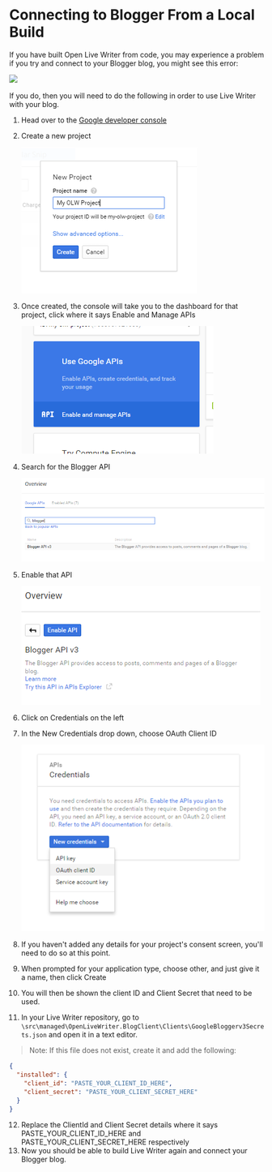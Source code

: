 # Connecting to Blogger From a Local Build

If you have built Open Live Writer from code, you may experience a problem if you try and connect to your Blogger blog, you might see this error:

![](https://cloud.githubusercontent.com/assets/3222168/11915551/e9f858ee-a670-11e5-9b07-d5e8f6aa8147.png)

If you do, then you will need to do the following in order to use Live Writer with your blog. 

1. Head over to the [Google developer console](https://console.developers.google.com/project)
2. Create a new project

    ![](images/ConnectingToBloggerImage1.png?raw=true)
3. Once created, the console will take you to the dashboard for that project, click where it says Enable and Manage APIs

    ![](images/ConnectingToBloggerImage2.png?raw=true)
4. Search for the Blogger API

    ![](images/ConnectingToBloggerImage3.png?raw=true)
5. Enable that API

    ![](images/ConnectingToBloggerImage4.png?raw=true)
6. Click on Credentials on the left
7. In the New Credentials drop down, choose OAuth Client ID

    ![](images/ConnectingToBloggerImage5.png?raw=true)
8. If you haven't added any details for your project's consent screen, you'll need to do so at this point.
9. When prompted for your application type, choose other, and just give it a name, then click Create
10. You will then be shown the client ID and Client Secret that need to be used.
11. In your Live Writer repository, go to `\src\managed\OpenLiveWriter.BlogClient\Clients\GoogleBloggerv3Secrets.json` and open it in a text editor.
  > Note: If this file does not exist, create it and add the following:
  ```json
  {
    "installed": {
      "client_id": "PASTE_YOUR_CLIENT_ID_HERE",
      "client_secret": "PASTE_YOUR_CLIENT_SECRET_HERE"
    }
  }
  ```
12. Replace the ClientId and Client Secret details where it says PASTE\_YOUR\_CLIENT\_ID\_HERE and PASTE\_YOUR\_CLIENT\_SECRET\_HERE respectively
13. Now you should be able to build Live Writer again and connect your Blogger blog.
